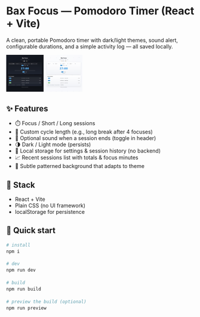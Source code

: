 # Bax Focus — Pomodoro Timer (React + Vite)

A clean, portable Pomodoro timer with dark/light themes, sound alert, configurable durations, and a simple activity log — all saved locally.

<img src="public/dark-preview.png" alt="1" width="100"> <img src="public/light-preview.png" alt="1" width="100">

## ✨ Features

- ⏱️ Focus / Short / Long sessions
- 🔁 Custom cycle length (e.g., long break after 4 focuses)
- 🔔 Optional sound when a session ends (toggle in header)
- 🌗 Dark / Light mode (persists)
- 🧠 Local storage for settings & session history (no backend)
- 📈 Recent sessions list with totals & focus minutes
- 🎨 Subtle patterned background that adapts to theme

## 🧩 Stack

- React + Vite
- Plain CSS (no UI framework)
- localStorage for persistence

## 🚀 Quick start

```bash
# install
npm i

# dev
npm run dev

# build
npm run build

# preview the build (optional)
npm run preview
